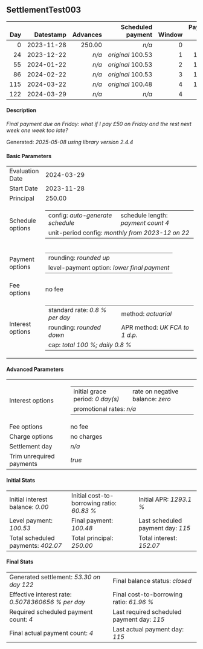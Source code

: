 <h2>SettlementTest003</h2>
<table>
    <thead style="vertical-align: bottom;">
        <th class="ci00" style="text-align: right;">Day</th>
        <th class="ci01" style="text-align: right;">Datestamp</th>
        <th class="ci02" style="text-align: right;">Advances</th>
        <th class="ci03" style="text-align: right;">Scheduled payment</th>
        <th class="ci04" style="text-align: right;">Window</th>
        <th class="ci05" style="text-align: right;">Payment due</th>
        <th class="ci06" style="text-align: right;">Actual payments</th>
        <th class="ci07" style="text-align: right;">Net effect</th>
        <th class="ci08" style="text-align: right;">Payment status</th>
        <th class="ci09" style="text-align: right;">Balance status</th>
        <th class="ci10" style="text-align: right;">Actuarial interest</th>
        <th class="ci11" style="text-align: right;">New interest</th>
        <th class="ci12" style="text-align: right;">Interest portion</th>
        <th class="ci13" style="text-align: right;">Principal portion</th>
        <th class="ci14" style="text-align: right;">Interest balance</th>
        <th class="ci15" style="text-align: right;">Principal balance</th>
    </thead>
    <tr style="text-align: right;">
        <td class="ci00">0</td>
        <td class="ci01" style="white-space: nowrap;">2023-11-28</td>
        <td class="ci02">250.00</td>
        <td class="ci03" style="white-space: nowrap;"><i>n/a<i></td>
        <td class="ci04">0</td>
        <td class="ci05">0.00</td>
        <td class="ci06"><i>n/a</i></td>
        <td class="ci07">0.00</td>
        <td class="ci08"><i>none&nbsp;scheduled</i></td>
        <td class="ci09">open</td>
        <td class="ci10">0.0000</td>
        <td class="ci11">0.0000</td>
        <td class="ci12">0.00</td>
        <td class="ci13">0.00</td>
        <td class="ci14">0.0000</td>
        <td class="ci15">250.00</td>
    </tr>
    <tr style="text-align: right;">
        <td class="ci00">24</td>
        <td class="ci01" style="white-space: nowrap;">2023-12-22</td>
        <td class="ci02"><i>n/a</i></td>
        <td class="ci03" style="white-space: nowrap;"><i>original</i> 100.53</td>
        <td class="ci04">1</td>
        <td class="ci05">100.53</td>
        <td class="ci06"><i>confirmed</i>&nbsp;100.53</td>
        <td class="ci07">100.53</td>
        <td class="ci08"><i>payment&nbsp;made</i></td>
        <td class="ci09">open</td>
        <td class="ci10">48.0000</td>
        <td class="ci11">48.0000</td>
        <td class="ci12">48.00</td>
        <td class="ci13">52.53</td>
        <td class="ci14">0.0000</td>
        <td class="ci15">197.47</td>
    </tr>
    <tr style="text-align: right;">
        <td class="ci00">55</td>
        <td class="ci01" style="white-space: nowrap;">2024-01-22</td>
        <td class="ci02"><i>n/a</i></td>
        <td class="ci03" style="white-space: nowrap;"><i>original</i> 100.53</td>
        <td class="ci04">2</td>
        <td class="ci05">100.53</td>
        <td class="ci06"><i>confirmed</i>&nbsp;100.53</td>
        <td class="ci07">100.53</td>
        <td class="ci08"><i>payment&nbsp;made</i></td>
        <td class="ci09">open</td>
        <td class="ci10">48.9726</td>
        <td class="ci11">48.9726</td>
        <td class="ci12">48.97</td>
        <td class="ci13">51.56</td>
        <td class="ci14">0.0000</td>
        <td class="ci15">145.91</td>
    </tr>
    <tr style="text-align: right;">
        <td class="ci00">86</td>
        <td class="ci01" style="white-space: nowrap;">2024-02-22</td>
        <td class="ci02"><i>n/a</i></td>
        <td class="ci03" style="white-space: nowrap;"><i>original</i> 100.53</td>
        <td class="ci04">3</td>
        <td class="ci05">100.53</td>
        <td class="ci06"><i>confirmed</i>&nbsp;100.53</td>
        <td class="ci07">100.53</td>
        <td class="ci08"><i>payment&nbsp;made</i></td>
        <td class="ci09">open</td>
        <td class="ci10">36.1857</td>
        <td class="ci11">36.1857</td>
        <td class="ci12">36.18</td>
        <td class="ci13">64.35</td>
        <td class="ci14">0.0000</td>
        <td class="ci15">81.56</td>
    </tr>
    <tr style="text-align: right;">
        <td class="ci00">115</td>
        <td class="ci01" style="white-space: nowrap;">2024-03-22</td>
        <td class="ci02"><i>n/a</i></td>
        <td class="ci03" style="white-space: nowrap;"><i>original</i> 100.48</td>
        <td class="ci04">4</td>
        <td class="ci05">100.48</td>
        <td class="ci06"><i>confirmed</i>&nbsp;50.00</td>
        <td class="ci07">50.00</td>
        <td class="ci08"><i>paid&nbsp;later&nbsp;in&nbsp;full</i></td>
        <td class="ci09">open</td>
        <td class="ci10">18.9219</td>
        <td class="ci11">18.9219</td>
        <td class="ci12">18.92</td>
        <td class="ci13">31.08</td>
        <td class="ci14">0.0000</td>
        <td class="ci15">50.48</td>
    </tr>
    <tr style="text-align: right;">
        <td class="ci00">122</td>
        <td class="ci01" style="white-space: nowrap;">2024-03-29</td>
        <td class="ci02"><i>n/a</i></td>
        <td class="ci03" style="white-space: nowrap;"><i>n/a<i></td>
        <td class="ci04">4</td>
        <td class="ci05">0.00</td>
        <td class="ci06"><i>n/a</i></td>
        <td class="ci07">53.30</td>
        <td class="ci08"><i>generated</i></td>
        <td class="ci09">closed</td>
        <td class="ci10">2.8269</td>
        <td class="ci11">2.8269</td>
        <td class="ci12">2.82</td>
        <td class="ci13">50.48</td>
        <td class="ci14">0.0000</td>
        <td class="ci15">0.00</td>
    </tr>
</table>
<h4>Description</h4>
<p><i>Final payment due on Friday: what if I pay £50 on Friday and the rest next week one week too late?</i></p>
<p>Generated: <i>2025-05-08 using library version 2.4.4</i></p>
<h4>Basic Parameters</h4>
<table>
    <tr>
        <td>Evaluation Date</td>
        <td>2024-03-29</td>
    </tr>
    <tr>
        <td>Start Date</td>
        <td>2023-11-28</td>
    </tr>
    <tr>
        <td>Principal</td>
        <td>250.00</td>
    </tr>
    <tr>
        <td>Schedule options</td>
        <td>
            <table>
                <tr>
                    <td>config: <i>auto-generate schedule</i></td>
                    <td>schedule length: <i><i>payment count</i> 4</i></td>
                </tr>
                <tr>
                    <td colspan="2" style="white-space: nowrap;">unit-period config: <i>monthly from 2023-12 on 22</i></td>
                </tr>
            </table>
        </td>
    </tr>
    <tr>
        <td>Payment options</td>
        <td>
            <table>
                <tr>
                    <td>rounding: <i>rounded up</i></td>
                </tr>
                <tr>
                    <td>level-payment option: <i>lower&nbsp;final&nbsp;payment</i></td>
                </tr>
            </table>
        </td>
    </tr>
    <tr>
        <td>Fee options</td>
        <td>no fee
        </td>
    </tr>
    <tr>
        <td>Interest options</td>
        <td>
            <table>
                <tr>
                    <td>standard rate: <i>0.8 % per day</i></td>
                    <td>method: <i>actuarial</i></td>
                </tr>
                <tr>
                    <td>rounding: <i>rounded down</i></td>
                    <td>APR method: <i>UK FCA to 1 d.p.</i></td>
                </tr>
                <tr>
                    <td colspan="2">cap: <i>total 100 %; daily 0.8 %</td>
                </tr>
            </table>
        </td>
    </tr>
</table>
<h4>Advanced Parameters</h4>
<table>
    <tr>
        <td>Interest options</td>
        <td>
            <table>
                <tr>
                    <td>initial grace period: <i>0 day(s)</i></td>
                    <td>rate on negative balance: <i>zero</i></td>
                </tr>
                <tr>
                    <td colspan="2">promotional rates: <i><i>n/a</i></i></td>
                </tr>
            </table>
        </td>
    </tr>
    <tr>
        <td>Fee options</td>
        <td>no fee
        </td>
    </tr>
    <tr>
        <td>Charge options</td>
        <td>no charges
        </td>
    </tr>
    <tr>
        <td>Settlement day</td><td><i><i>n/a</i></i></td>
    </tr>
    <tr>
        <td>Trim unrequired payments</td><td><i>true</i></td>
    </tr>
</table>
<h4>Initial Stats</h4>
<table>
    <tr>
        <td>Initial interest balance: <i>0.00</i></td>
        <td>Initial cost-to-borrowing ratio: <i>60.83 %</i></td>
        <td>Initial APR: <i>1293.1 %</i></td>
    </tr>
    <tr>
        <td>Level payment: <i>100.53</i></td>
        <td>Final payment: <i>100.48</i></td>
        <td>Last scheduled payment day: <i>115</i></td>
    </tr>
    <tr>
        <td>Total scheduled payments: <i>402.07</i></td>
        <td>Total principal: <i>250.00</i></td>
        <td>Total interest: <i>152.07</i></td>
    </tr>
</table>
<h4>Final Stats</h4>
<table>
    <tr>
        <td>Generated settlement: <i>53.30 on day 122</i></td>
        <td>Final balance status: <i>closed</i></td>
    </tr>
    <tr>
        <td>Effective interest rate: <i>0.5078360656 % per day</i></td>
        <td>Final cost-to-borrowing ratio: <i>61.96 %</i></td>
    </tr>
    <tr>
        <td>Required scheduled payment count: <i>4</i></td>
        <td>Last required scheduled payment day: <i>115</i></td>
    </tr>
    <tr>
        <td>Final actual payment count: <i>4</i></td>
        <td>Last actual payment day: <i>115</i></td>
    </tr>
</table>
